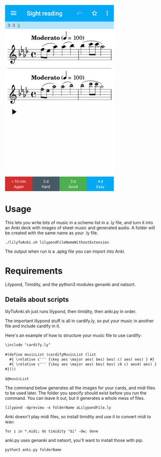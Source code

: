 <img src="flashcard_example.png" alt="Anki flashcard with sheet music" width="360px" height="614px">

# Usage
This lets you write bits of music in a scheme list in a .ly file, and turn it into an Anki deck with images of sheet music and generated audio. A folder will be created with the same name as your .ly file.

```
./lilyToAnki.sh lilypondFileNameWithoutExtension
```

The output when run is a .apkg file you can import into Anki.

# Requirements
Lilypond, Timidity, and the python3 modules genanki and natsort.

## Details about scripts

lilyToAnki.sh just runs lilypond, then timidity, then anki.py in order.

The important lilypond stuff is all in cardify.ly, so put your music in another file and include cardify in it.

Here's an example of how to structure your music file to use cardify:
```
\include "cardify.ly"

#(define musicList (cardifyMusicList (list 
  #{ \relative c''' {\key aes \major aes( bes) bes( c) aes( ees) } #}
  #{ \relative c''' {\key aes \major aes( bes) bes( c8 c) aes4( ees) } #})))

$@musicList
```

The command below generates all the images for your cards, and midi files to be used later. The folder you specify should exist before you run the command. You can leave it out, but it generates a whole mess of files.

```
lilypond -dpreview -o folderName aLilypondFile.ly
```

Anki doesn't play midi files, so install timidity and use it to convert midi to wav:

```
for i in *.midi; do timidity "$i" -Ow; done
```

anki.py uses genanki and natsort, you'll want to install those with pip.

```
python3 anki.py folderName
```